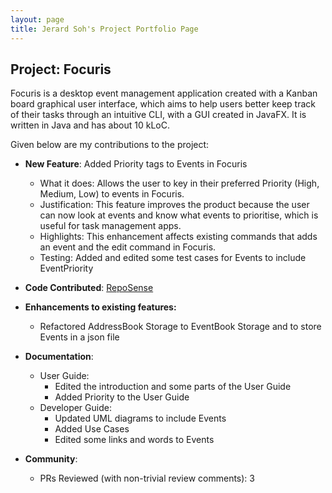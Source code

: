 ```yaml
---
layout: page
title: Jerard Soh's Project Portfolio Page
---
```


## Project: Focuris

Focuris is a desktop event management application created with a Kanban board graphical user interface, which aims to help users better keep track of their tasks through an intuitive CLI, with a GUI created in JavaFX. It is written in Java and has about 10 kLoC.

Given below are my contributions to the project:

- **New Feature**: Added Priority tags to Events in Focuris

    - What it does: Allows the user to key in their preferred Priority (High, Medium, Low) to events in Focuris.
    - Justification: This feature improves the product because the user can now look at events and know what events to prioritise, which is useful for task management apps.
    - Highlights: This enhancement affects existing commands that adds an event and the edit command in Focuris.
    - Testing: Added and edited some test cases for Events to include EventPriority

- **Code Contributed**: [RepoSense](https://nus-cs2103-ay2021s2.github.io/tp-dashboard/?search=&sort=groupTitle&sortWithin=title&timeframe=commit&mergegroup=&groupSelect=groupByRepos&breakdown=true&checkedFileTypes=docs~functional-code~test-code~other&since=&tabOpen=true&tabType=authorship&tabAuthor=JerardSoh&tabRepo=AY2021S2-CS2103T-W15-4%2Ftp%5Bmaster%5D&authorshipIsMergeGroup=false&authorshipFileTypes=docs~functional-code~test-code&authorshipIsBinaryFileTypeChecked=false)

- **Enhancements to existing features:**

    - Refactored AddressBook Storage to EventBook Storage and to store Events in a json file

- **Documentation**:

    - User Guide:
        - Edited the introduction and some parts of the User Guide
        - Added Priority to the User Guide
    - Developer Guide:
        - Updated UML diagrams to include Events
        - Added Use Cases
        - Edited some links and words to Events
- **Community**:
    - PRs Reviewed (with non-trivial review comments): 3
